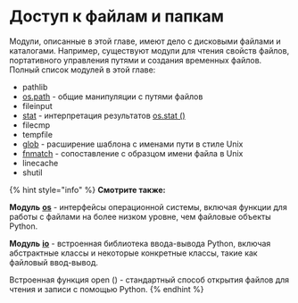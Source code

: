 # Доступ к файлам и папкам

Модули, описанные в этой главе, имеют дело с дисковыми файлами и каталогами. Например, существуют модули для чтения свойств файлов, портативного управления путями и создания временных файлов. Полный список модулей в этой главе:

* pathlib
* [os.path](https://treasuremaster.gitbook.io/python-docs/dostup-k-failam-i-papkam/os.path) - общие манипуляции с путями файлов
* fileinput
* [stat](stat.md) - интерпретация результатов [os.stat \(\)](../obshie-sluzhby-operacionnoi-sistemy/os/faily-i-direktorii/os.stat.md)
* filecmp
* tempfile
* [glob](glob/) - расширение шаблона с именами пути в стиле Unix
* [fnmatch](fnmatch/) - сопоставление с образцом имени файла в Unix
* linecache
* shutil

{% hint style="info" %}
**Смотрите также:**

**Модуль** [**os**](https://treasuremaster.gitbook.io/python-docs/obshie-sluzhby-operacionnoi-sistemy/os) - интерфейсы операционной системы, включая функции для работы с файлами на более низком уровне, чем файловые объекты Python.

**Модуль** [**io**](https://treasuremaster.gitbook.io/python-docs/obshie-sluzhby-operacionnoi-sistemy/io) - встроенная библиотека ввода-вывода Python, включая абстрактные классы и некоторые конкретные классы, такие как файловый ввод-вывод.

Встроенная функция open \(\) - стандартный способ открытия файлов для чтения и записи с помощью Python.
{% endhint %}



